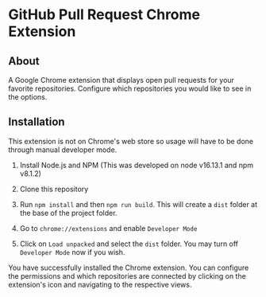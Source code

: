 # GitHub Pull Request Chrome Extension

## About

A Google Chrome extension that displays open pull requests for your favorite repositories. Configure which repositories you would like to see in the options.

## Installation

This extension is not on Chrome's web store so usage will have to be done through manual developer mode.

1. Install Node.js and NPM (This was developed on node v16.13.1 and npm v8.1.2)

2. Clone this repository

3. Run `npm install` and then `npm run build`. This will create a `dist` folder at the base of the project folder.

4. Go to `chrome://extensions` and enable `Developer Mode`

5. Click on `Load unpacked` and select the `dist` folder. You may turn off `Developer Mode` now if you wish.

You have successfully installed the Chrome extension. You can configure the permissions and which repositories are connected by clicking on the extension's icon and navigating to the respective views.
